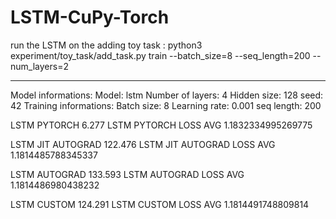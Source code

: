 # LSTM-CuPy-Torch


run the LSTM on the adding toy task : python3 experiment/toy_task/add_task.py train --batch_size=8 --seq_length=200 --num_layers=2  


--------------------------------------------------------------
Model informations:
        Model: lstm
        Number of layers: 4
        Hidden size: 128
        seed: 42
        Training informations:
        Batch size: 8
        Learning rate: 0.001
        seq length: 200

LSTM PYTORCH 6.277
LSTM PYTORCH LOSS AVG 1.1832334995269775

LSTM JIT AUTOGRAD 122.476
LSTM JIT AUTOGRAD LOSS AVG 1.1814485788345337

LSTM AUTOGRAD 133.593
LSTM AUTOGRAD LOSS AVG 1.1814486980438232

LSTM CUSTOM 124.291
LSTM CUSTOM LOSS AVG 1.1814491748809814